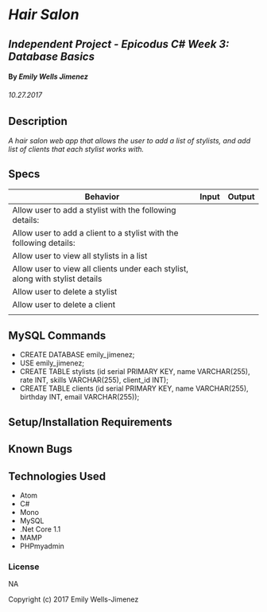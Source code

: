 
# _Hair Salon_

## _Independent Project - Epicodus C# Week 3: Database Basics_

#### By _Emily Wells Jimenez_

###### _10.27.2017_

## Description

_A hair salon web app that allows the user to add a list of stylists, and add list of clients that each stylist works with._


## Specs

| Behavior  |  Input | Output  |
|---|---|---|
| Allow user to add a stylist with the following details:  |   |   |
| Allow user to add a client to a stylist with the following details:  |   |   |
| Allow user to view all stylists in a list  |   |   |
| Allow user to view all clients under each stylist, along with stylist details |   |   |
| Allow user to delete a stylist  |   |   |
| Allow user to delete a client  |   |   |
|   |   |   |


## MySQL Commands

- CREATE DATABASE emily_jimenez;
- USE emily_jimenez;
- CREATE TABLE stylists (id serial PRIMARY KEY, name VARCHAR(255), rate INT, skills VARCHAR(255), client_id INT);
- CREATE TABLE clients (id serial PRIMARY KEY, name VARCHAR(255), birthday INT, email VARCHAR(255));

## Setup/Installation Requirements



## Known Bugs



## Technologies Used

* Atom
* C#
* Mono
* MySQL
* .Net Core 1.1
* MAMP
* PHPmyadmin

### License

NA

Copyright (c) 2017 Emily Wells-Jimenez
